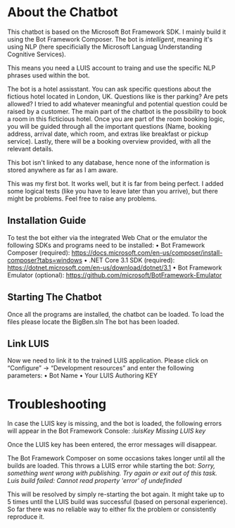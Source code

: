 # About the Chatbot
This chatbot is based on the Microsoft Bot Framework SDK. I mainly build it using the Bot Framework Composer. The bot is _intelligent_, meaning it's using NLP (here specificially the Microsoft Languag Understanding Cognitive Services).

This means you need a LUIS account to traing and use the specific NLP phrases used within the bot.

The bot is a hotel assisstant. You can ask specific questions about the fictious hotel located in London, UK. Questions like is ther parking? Are pets allowed? I tried to add whatever meaningful and potential question could be raised by a customer. The main part of the chatbot is the possibility to book a room in this ficticious hotel. Once you are part of the room booking logic, you will be guided through all the important questions (Name, booking address, arrival date, which room, and extras like breakfast or pickup service).
Lastly, there will be a booking overview provided, with all the relevant details.

This bot isn't linked to any database, hence none of the information is stored anywhere as far as I am aware.

This was my first bot. It works well, but it is  far from being perfect. I added some logical tests (like you have to leave later than you arrive), but there might be problems.
Feel free to raise any problems.

## Installation Guide
To test the bot either via the integrated Web Chat or the emulator the following SDKs and programs need to be installed:
• Bot Framework Composer (required): https://docs.microsoft.com/en-us/composer/install-composer?tabs=windows
• .NET Core 3.1 SDK (required): https://dotnet.microsoft.com/en-us/download/dotnet/3.1
• Bot Framework Emulator (optional): https://github.com/microsoft/BotFramework-Emulator

## Starting The Chatbot
Once all the programs are installed, the chatbot can be loaded. To load the files please locate the BigBen.sln
The bot has been loaded.

## Link LUIS
Now we need to link it to the trained LUIS application.
Please click on “Configure” -> “Development resources” and enter the following parameters:
• Bot Name
• Your LUIS Authoring KEY

# Troubleshooting
In case the LUIS key is missing, and the bot is loaded, the following errors will appear in the Bot Framework Console:
*:luisKey Missing LUIS key*

Once the LUIS key has been entered, the error messages will disappear.

The Bot Framework Composer on some occasions takes longer until all the builds are loaded. This throws a LUIS error while starting the bot:
*Sorry, something went wrong with publishing. Try again or exit out of this task.*
*Luis build failed: Cannot read property 'error' of undefinded*

This will be resolved by simply re-starting the bot again. It might take up to 5 times until the LUIS build was successful (based on personal experience). So far there was no reliable way to either fix the problem or consistently reproduce it.